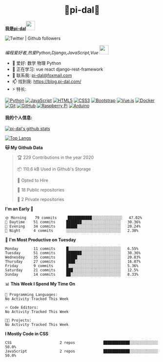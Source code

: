 <h1 align="center">🐍pi-dal🐳</h2>

<b>我是<a href='https://github.com/pi-dal/'>pi-dal</a></b><img src="https://cdn.jsdelivr.net/gh/TheDudeThatCode/TheDudeThatCode@master/Assets/Developer.gif" width="30px">

![Twitter | Github followers](https://img.shields.io/badge/dynamic/json?color=yellow&label=Twitter%20%7C%20Github%20followers&query=%24.data.totalSubs&url=https%3A%2F%2Fapi.spencerwoo.com%2Fsubstats%2F%3Fsource%3Dtwitter%26queryKey%3Dpidal20%26source%3Dgithub%26queryKey%3Dpi-dal)

_编程爱好者,热爱Python,Django,JavaScript,Vue_ <img src="https://media.giphy.com/media/WUlplcMpOCEmTGBtBW/giphy.gif" width="30"> 

- 🔭 爱好: 数学 物理 Python 
- 🌱 正在学习: vue react django-rest-framework
- 💬 联系我: pi-dal@foxmail.com
- 📫 找到我: https://blog.pi-dal.com/
- ⚡ 特长:

[![Python](https://img.shields.io/badge/-python-1423A7C?style=flat-square&logo=python&link=https://github.com/pi-dal/)](https://github.com/pi-dal/)
[![JavaScript](https://img.shields.io/badge/-JavaScript-black?style=flat-square&logo=javascript&link=https://github.com/pi-dal/)](https://github.com/pi-dal/)
[![HTML5](https://img.shields.io/badge/-HTML5-E34F26?style=flat-square&logo=html5&logoColor=white&link=https://github.com/pi-dal/)](https://github.com/pi-dal/)
[![CSS3](https://img.shields.io/badge/-CSS3-1572B6?style=flat-square&logo=css3&link=https://github.com/pi-dal/)](https://github.com/pi-dal/)
[![Bootstrap](https://img.shields.io/badge/-Bootstrap-563D7C?style=flat-square&logo=bootstrap&link=https://github.com/pi-dal/)](https://github.com/pi-dal/)
[![Vue.js](https://img.shields.io/badge/-Vuejs-black?style=flat-square&logo=vue.js&link=https://github.com/pi-dal/)](https://github.com/pi-dal/)
[![Docker](https://img.shields.io/badge/-Docker-black?style=flat-square&logo=docker&link=https://githu'9b.com/pi-dal/)](https://github.com/pi-dal/)
[![Git](https://img.shields.io/badge/-Git-black?style=flat-square&logo=git&link=https://github.com/pi-dal/)](https://github.com/pi-dal/)
[![GitHub](https://img.shields.io/badge/-GitHub-181717?style=flat-square&logo=github&link=https://github.com/pi-dal/)](https://github.com/pi-dal/)
[![Raspberry Pi](https://img.shields.io/badge/-Raspberry%20Pi-C51A4A?style=flat-square&logo=Raspberry-Pi&link=https://github.com/pi-dal/)](https://github.com/pi-dal/)
[![Arduino](https://img.shields.io/badge/-Arduino-black?style=flat-square&logo=Arduino&link=https://github.com/pi-dal/)](https://github.com/pi-dal/)

#### 我的个人信息:

[![pi-dal's github stats](https://github-readme-stats.vercel.app/api?username=pi-dal&show_icons=true&theme=tokyonight&count_private=true)](https://github.com/pi-dal)

[![Top Langs](https://github-readme-stats.vercel.app/api/top-langs/?username=pi-dal&layout=compact)](https://github.com/pi-dal)

<!--START_SECTION:waka-->
**🐱 My Github Data** 

> 🏆 229 Contributions in the year 2020
 > 
> 📦 110.6 kB Used in Github's Storage 
 > 
> 💼 Opted to Hire
 > 
> 📜 18 Public repositories
 > 
> 🔑 2 Private repositories 

**I'm an Early 🐤** 

```text
🌞 Morning    79 commits     ███████████░░░░░░░░░░░░░░   47.02% 
🌆 Daytime    51 commits     ███████░░░░░░░░░░░░░░░░░░   30.36% 
🌃 Evening    34 commits     █████░░░░░░░░░░░░░░░░░░░░   20.24% 
🌙 Night      4 commits      ░░░░░░░░░░░░░░░░░░░░░░░░░   2.38%

```
📅 **I'm Most Productive on Tuesday** 

```text
Monday       11 commits     █░░░░░░░░░░░░░░░░░░░░░░░░   6.55% 
Tuesday      51 commits     ███████░░░░░░░░░░░░░░░░░░   30.36% 
Wednesday    35 commits     █████░░░░░░░░░░░░░░░░░░░░   20.83% 
Thursday     27 commits     ████░░░░░░░░░░░░░░░░░░░░░   16.07% 
Friday       9 commits      █░░░░░░░░░░░░░░░░░░░░░░░░   5.36% 
Saturday     21 commits     ███░░░░░░░░░░░░░░░░░░░░░░   12.5% 
Sunday       14 commits     ██░░░░░░░░░░░░░░░░░░░░░░░   8.33%

```


📊 **This Week I Spend My Time On** 

```text
💬 Programming Languages: 
No Activity Tracked This Week

🔥 Code Editors: 
No Activity Tracked This Week

🐱‍💻 Projects: 
No Activity Tracked This Week

```

**I Mostly Code in CSS** 

```text
CSS                      2 repos             ████████████░░░░░░░░░░░░░   50.0% 
JavaScript               2 repos             ████████████░░░░░░░░░░░░░   50.0%

```



<!--END_SECTION:waka-->
